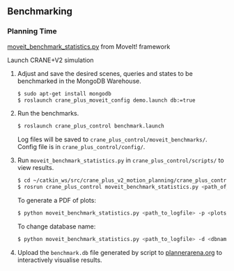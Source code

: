 ## Benchmarking 



### Planning Time

[moveit_benchmark_statistics.py](https://github.com/ros-planning/moveit/blob/melodic-devel/moveit_ros/benchmarks/scripts/moveit_benchmark_statistics.py) from MoveIt! framework

Launch CRANE+V2 simulation

1. Adjust and save the desired scenes, queries and states to be benchmarked in the MongoDB Warehouse.

    ```bash 
    $ sudo apt-get install mongodb
    $ roslaunch crane_plus_moveit_config demo.launch db:=true
    ```

2. Run the benchmarks. 

    ```bash
    $ roslaunch crane_plus_control benchmark.launch 
    ```
    
    Log files will be saved to `crane_plus_control/moveit_benchmarks/`. Config file is in `crane_plus_control/config/`.

3. Run `moveit_benchmark_statistics.py` in `crane_plus_control/scripts/` to view results.

    ```bash
    $ cd ~/catkin_ws/src/crane_plus_v2_motion_planning/crane_plus_control/scripts/
    $ rosrun crane_plus_control moveit_benchmark_statistics.py <path_of_logfile>
    ```
    
    To generate a PDF of plots:
    
    ```bash
    $ python moveit_benchmark_statistics.py <path_to_logfile> -p <plots_filename>
    ```
    
    To change database name:
    
    ```bash
    $ python moveit_benchmark_statistics.py <path_to_logfile> -d <dbname>
    ```

4. Upload the `benchmark.db` file generated by script to [plannerarena.org](http://plannerarena.org/) to interactively visualise results.



